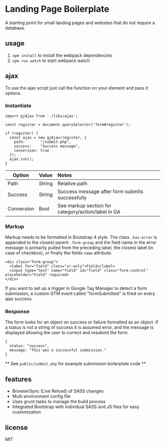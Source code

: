 Landing Page Boilerplate
===
A starting point for small landing pages and websites that do not require a database.  

## usage

1. `npm install` to install the webpack dependencies
2. `npm run watch` to start webpack watch

## ajax

To use the ajax script just call the function on your element and pass it options.

### Instantiate
```
import gjAjax from './libs/ajax';

const register = document.querySelector('form#register');

if (register) {
  const ajax = new gjAjax(register, {
    path:       "/submit.php",
    success:    "Success message",
    conversion: true
  });
  ajax.run();
}
```

| Option        | Value         | Notes                                              |
| ------------- |:--------------|:---------------------------------------------------|
| Path          | String        | Relative path                                      |
| Success       | String        | Success message after form submits successfully    |
| Conversion    | Bool          | See markup section for category/action/label in GA |

### Markup

Markup needs to be formatted in Bootstrap 4 style. The class `.has-error` is appended to the closest parent `.form-group` and the field name in the error message is primarily pulled from the preceding label, the closest label (in case of checkbox), or finally the fields `name` attribute.

```
<div class="form-group">
  <label for="field" class="sr-only">Field</label>
  <input type="text" name="field" id="field" class="form-control" placeholder="Field" required>
</div>
```

If you want to set up a trigger in Google Tag Manager to detect a form submission, a custom GTM event called "formSubmitted" is fired on every ajax success.

### Response

The form looks for an object on success or failure formatted as an object. If a status is not a string of success it is assumed error, and the message is displayed allowing the user to correct and resubmit the form.

```
{
  status: "success",
  message: "This was a successful submission."
}
```

** See `public/submit.php` for example submission boilerplate code **

## features

- BrowserSync (Live Reload) of SASS changes
- Multi environment config file
- Uses grunt tasks to manage the build process
- Integrated Bootstrap with individual SASS and JS files for easy customization

## license

MIT
